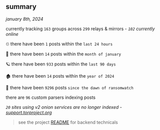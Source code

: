 
## summary
_january 8th, 2024_

currently tracking `163` groups across `299` relays & mirrors - _`102` currently online_

⏲ there have been `1` posts within the `last 24 hours`

🦈 there have been `14` posts within the `month of january`

🪐 there have been `933` posts within the `last 90 days`

🏚 there have been `14` posts within the `year of 2024`

🦕 there have been `9296` posts `since the dawn of ransomwatch`

there are `96` custom parsers indexing posts

_`20` sites using v2 onion services are no longer indexed - [support.torproject.org](https://support.torproject.org/onionservices/v2-deprecation/)_

> see the project [README](https://github.com/joshhighet/ransomwatch#ransomwatch--) for backend technicals
